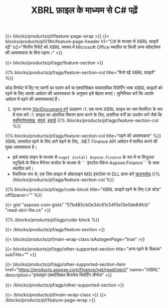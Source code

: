 ﻿---
title: XBRL फ़ाइल के माध्यम से C# पढ़ें
description: XBRL फ़ाइल पढ़ने के लिए नमूना कोड। .NET आधारित एप्लिकेशन में बैच XBRL फ़ाइलें पढ़ने के लिए API उदाहरण कोड का उपयोग करें। 
url: /hi/net/read/xbrl/
family: finance
platformtag: net
feature: read
informat: XBRL
outformat: 
otherformats: 
---
{{< blocks/products/pf/feature-page-wrap >}}
{{< blocks/products/pf/i18n/feature-page-header h1="C# के माध्यम से XBRL फ़ाइलें पढ़ें" h2="वित्तीय रिपोर्ट को XBRL स्वरूप में Microsoft Office स्थापित या किसी अन्य सॉफ़्टवेयर की आवश्यकता के बिना पढ़ना।" >}}

{{< blocks/products/pf/agp/feature-section >}}

{{% blocks/products/pf/agp/feature-section-col title="कैसे पढ़ें XBRL फ़ाइलें" %}}

कोड स्निपेट में दिए गए चरणों का पालन करें या एक्स्टेंसिबल व्यावसायिक रिपोर्टिंग भाषा XBRL फ़ाइलों को पढ़ने के लिए आपके आवेदन की आवश्यकता के अनुसार इसे बेहतर बनाएं। सुनिश्चित करें कि आपके आवेदन में पढ़ने की आवश्यकताएं हैं।

1. सृजन करना [XbrlDocument वर्ग](https://apireference.aspose.com/finance/net/aspose.finance.xbrl/xbrldocument) उदाहरण।1. एक मान्य XBRL फ़ाइल का नाम पैरामीटर के रूप में पास करें।1. फ़ाइल का आंतरिक विवरण प्राप्त करने के लिए, प्रासंगिक वर्गों का उपयोग करें जैसे कि [स्कीमारेफसंग्रह](https://apireference.aspose.com/finance/net/aspose.finance.xbrl/schemarefcollection), [संदर्भ](https://apireference.aspose.com/finance/net/aspose.finance.xbrl/context), [इकाई](https://apireference.aspose.com/finance/net/aspose.finance.xbrl/unit) 
{{% /blocks/products/pf/agp/feature-section-col %}}

{{% blocks/products/pf/agp/feature-section-col title="पढ़ने की आवश्यकता" %}}
XBRL दस्तावेज़ पढ़ने के लिए आगे बढ़ने के लिए, .NET Finance API आवेदन में शामिल करने की मुख्य आवश्यकता है। 
- इसे कमांड लाइन के माध्यम से ```nuget install Aspose.Finance``` के रूप में या विजुअल स्टूडियो के पैकेज मैनेजर कंसोल के माध्यम से `` `इंस्टॉल-पैकेज Aspose.Finance``` के साथ स्थापित करें।
- वैकल्पिक रूप से, एक ज़िप फ़ाइल में ऑफ़लाइन MSI इंस्टॉलर या DLL प्राप्त करें [डाउनलोड](https://downloads.aspose.com/finance/net).{{% /blocks/products/pf/agp/feature-section-col %}}

{{% blocks/products/pf/agp/code-block title="XBRL फ़ाइलें पढ़ने के लिए C# कोड" offSpacer="" %}}

{{< gist "aspose-com-gists" "57b485cb0e34c61c54f5e13e0de84fcb" "read-xbrl-file.cs" >}}

{{% /blocks/products/pf/agp/code-block %}}

{{< /blocks/products/pf/agp/feature-section >}}

{{< blocks/products/pf/main-wrap-class isAutogenPage="true" >}}

{{< blocks/products/pf/agp/other-supported-section title="अन्य पढ़ने के विकल्प" subTitle="" >}}

{{< blocks/products/pf/agp/other-supported-section-item href="https://products.aspose.com/finance/net/read/ixbrl/" name="iXBRL" description="इनलाइन एक्स्टेंसिबल बिजनेस रिपोर्टिंग लैंग्वेज" >}}

{{< /blocks/products/pf/agp/other-supported-section >}}

{{< /blocks/products/pf/main-wrap-class >}}
{{< /blocks/products/pf/feature-page-wrap >}}
